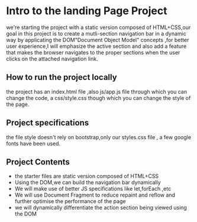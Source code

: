 # Intro to the landing Page Project
we're starting the project with a static version composed of HTML+CSS,our goal in this project is to create a mutli-section navigation bar
in a dynamic way by applicating the DOM"Document Object Model" concepts ,for better user experience,I will emphasize the active section and 
also add a feature that makes the browser navigates to the proper sections when the user clicks on the attached navigation link.

## How to run the project locally
the project has an index.html file ,also js/app.js file through which you can  change the code,
a css/style.css though which you can change the style of the page.

## Project specifications 
the file style doesn't rely on bootstrap,only our styles.css file , a few google fonts have been used.

## Project Contents
* the starter files are static version composed of HTML+CSS
* Using the DOM,we can build the navigation bar dynamically
* We will make use of better JS specifications like let,forEach ,etc
* We will use Document Fragment to reduce repaint and reflow and further optimise the performance of the page
* we will dynamically differentiate the action section being viewed using the DOM